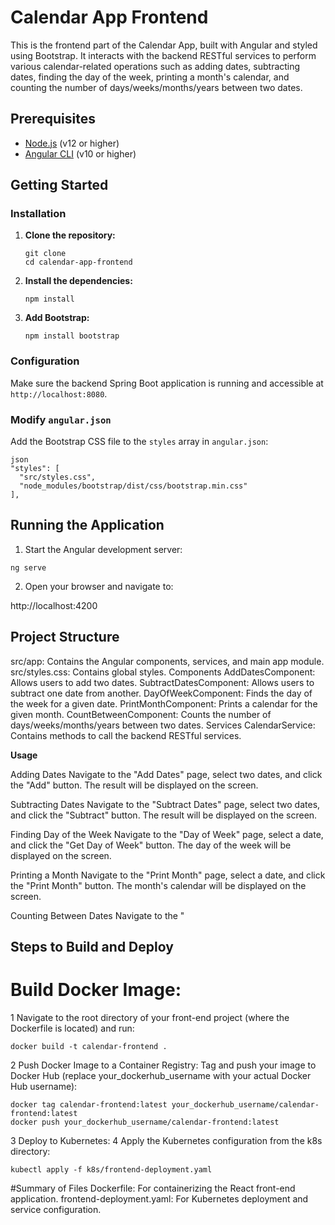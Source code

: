 # Calendar App Frontend

This is the frontend part of the Calendar App, built with Angular and styled using Bootstrap. It interacts with the backend RESTful services to perform various calendar-related operations such as adding dates, subtracting dates, finding the day of the week, printing a month's calendar, and counting the number of days/weeks/months/years between two dates.

## Prerequisites

- [Node.js](https://nodejs.org/) (v12 or higher)
- [Angular CLI](https://angular.io/cli) (v10 or higher)

## Getting Started

### Installation

1. **Clone the repository:**

    ```
    git clone 
    cd calendar-app-frontend
    ```

2. **Install the dependencies:**

    ```
    npm install
    ```

3. **Add Bootstrap:**

    ```
    npm install bootstrap
    ```

### Configuration

Make sure the backend Spring Boot application is running and accessible at `http://localhost:8080`.

### Modify `angular.json`

Add the Bootstrap CSS file to the `styles` array in `angular.json`:

```
json
"styles": [
  "src/styles.css",
  "node_modules/bootstrap/dist/css/bootstrap.min.css"
],
```
## Running the Application

1. Start the Angular development server:

```
ng serve
````

2. Open your browser and navigate to:


http://localhost:4200

## Project Structure

src/app: Contains the Angular components, services, and main app module.
src/styles.css: Contains global styles.
Components
AddDatesComponent: Allows users to add two dates.
SubtractDatesComponent: Allows users to subtract one date from another.
DayOfWeekComponent: Finds the day of the week for a given date.
PrintMonthComponent: Prints a calendar for the given month.
CountBetweenComponent: Counts the number of days/weeks/months/years between two dates.
Services
CalendarService: Contains methods to call the backend RESTful services.

**Usage**

Adding Dates
Navigate to the "Add Dates" page, select two dates, and click the "Add" button. The result will be displayed on the screen.

Subtracting Dates
Navigate to the "Subtract Dates" page, select two dates, and click the "Subtract" button. The result will be displayed on the screen.

Finding Day of the Week
Navigate to the "Day of Week" page, select a date, and click the "Get Day of Week" button. The day of the week will be displayed on the screen.

Printing a Month
Navigate to the "Print Month" page, select a date, and click the "Print Month" button. The month's calendar will be displayed on the screen.

Counting Between Dates
Navigate to the "


## Steps to Build and Deploy
# Build Docker Image:
1 Navigate to the root directory of your front-end project (where the Dockerfile is located) and run:

```
docker build -t calendar-frontend .
```
2 Push Docker Image to a Container Registry:
Tag and push your image to Docker Hub (replace your_dockerhub_username with your actual Docker Hub username):

```
docker tag calendar-frontend:latest your_dockerhub_username/calendar-frontend:latest
docker push your_dockerhub_username/calendar-frontend:latest
```
3 Deploy to Kubernetes:
4 Apply the Kubernetes configuration from the k8s directory:

```
kubectl apply -f k8s/frontend-deployment.yaml
```
#Summary of Files
Dockerfile: For containerizing the React front-end application.
frontend-deployment.yaml: For Kubernetes deployment and service configuration.


